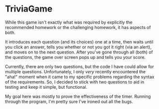 # TriviaGame
While this game isn't exactly what was required by explicitly the recommended homework or the challenging homework, it has aspects of both.

It introduces each question (and its choices) one at a time, then waits until you click an answer, tells you whether or not you got it
right (via an alert), and moves on to the next question. After you've gone through all (both) of the questions, the game over screen
pops up and tells you your score.

Currently, there are only two questions, but the code I have could allow for multiple questions. Unfortunately, I only *very* recently
encountered the "aha!" moment when it came to my specific problems regarding the syntax of the requirements. So, I decided to stick with two questions to aid in testing and keep it simple, but functional.

My goal here was mostly to prove the effectiveness of the timer. Running through the program, I'm pretty sure I've ironed out all the bugs.

